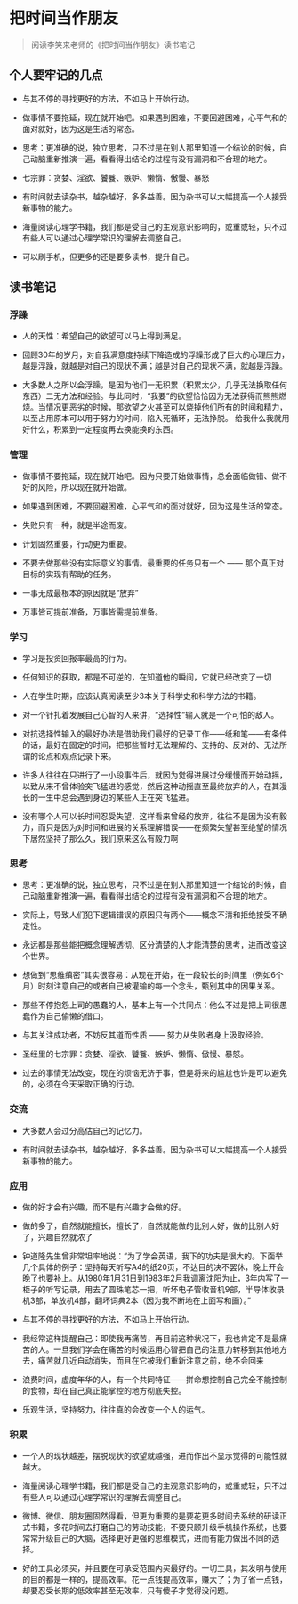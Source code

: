 # 把时间当作朋友

> 阅读李笑来老师的《把时间当作朋友》读书笔记

## 个人要牢记的几点

- 与其不停的寻找更好的方法，不如马上开始行动。

- 做事情不要拖延，现在就开始吧。如果遇到困难，不要回避困难，心平气和的面对就好，因为这是生活的常态。

- 思考：更准确的说，独立思考，只不过是在别人那里知道一个结论的时候，自己动脑重新推演一遍，看看得出结论的过程有没有漏洞和不合理的地方。

- 七宗罪：贪婪、淫欲、饕餮、嫉妒、懒惰、傲慢、暴怒

- 有时间就去读杂书，越杂越好，多多益善。因为杂书可以大幅提高一个人接受新事物的能力。

- 海量阅读心理学书籍，我们都是受自己的主观意识影响的，或重或轻，只不过有些人可以通过心理学常识的理解去调整自己。

- 可以刷手机，但更多的还是要多读书，提升自己。


## 读书笔记
 
### 浮躁

- 人的天性：希望自己的欲望可以马上得到满足。

- 回顾30年的岁月，对自我满意度持续下降造成的浮躁形成了巨大的心理压力，越是浮躁，就越是对自己的现状不满；越是对自己的现状不满，就越是浮躁。

- 大多数人之所以会浮躁，是因为他们一无积累（积累太少，几乎无法换取任何东西）二无方法和经验。与此同时，“我要”的欲望恰恰因为无法获得而熊熊燃烧。当情况更恶劣的时候，那欲望之火甚至可以烧掉他们所有的时间和精力，以至占用原本可以用于努力的时间，陷入死循环，无法挣脱。
给我什么我就用好什么，积累到一定程度再去换能换的东西。


### 管理

- 做事情不要拖延，现在就开始吧。因为只要开始做事情，总会面临做错、做不好的风险，所以现在就开始做。

- 如果遇到困难，不要回避困难，心平气和的面对就好，因为这是生活的常态。

- 失败只有一种，就是半途而废。

- 计划固然重要，行动更为重要。

- 不要去做那些没有实际意义的事情。最重要的任务只有一个 —— 那个真正对目标的实现有帮助的任务。

- 一事无成最根本的原因就是“放弃”

- 万事皆可提前准备，万事皆需提前准备。


### 学习

- 学习是投资回报率最高的行为。

- 任何知识的获取，都是不可逆的，在知道他的瞬间，它就已经改变了一切

- 人在学生时期，应该认真阅读至少3本关于科学史和科学方法的书籍。 

- 对一个针扎着发展自己心智的人来讲，“选择性”输入就是一个可怕的敌人。

- 对抗选择性输入的最好办法是借助我们最好的记录工作——纸和笔——有条件的话，最好在固定的时间，把那些暂时无法理解的、支持的、反对的、无法所谓的论点和观点记录下来。 

- 许多人往往在只进行了一小段事件后，就因为觉得进展过分缓慢而开始动摇，以致从来不曾体验突飞猛进的感觉，然后这种动摇直至最终放弃的人，在其漫长的一生中总会遇到身边的某些人正在突飞猛进。

- 没有哪个人可以长时间忍受失望，这样看来曾经的放弃，往往不是因为没有毅力，而只是因为对时间和进展的关系理解错误——在频繁失望甚至绝望的情况下居然坚持了那么久，我们原来这么有毅力啊


### 思考

- 思考：更准确的说，独立思考，只不过是在别人那里知道一个结论的时候，自己动脑重新推演一遍，看看得出结论的过程有没有漏洞和不合理的地方。

- 实际上，导致人们犯下逻辑错误的原因只有两个——概念不清和拒绝接受不确定性。
- 永远都是那些能把概念理解透彻、区分清楚的人才能清楚的思考，进而改变这个世界。

- 想做到“思维缜密”其实很容易：从现在开始，在一段较长的时间里（例如6个月）时刻注意自己的或者自己被灌输的每一个念头，甄别其中的因果关系。

- 那些不停抱怨上司的愚蠢的人，基本上有一个共同点：他么不过是把上司很愚蠢作为自己偷懒的借口。

- 与其关注成功者，不妨反其道而性质 —— 努力从失败者身上汲取经验。

- 圣经里的七宗罪：贪婪、淫欲、饕餮、嫉妒、懒惰、傲慢、暴怒。

- 过去的事情无法改变，现在的烦恼无济于事，但是将来的尴尬也许是可以避免的，必须在今天采取正确的行动。



### 交流

- 大多数人会过分高估自己的记忆力。

- 有时间就去读杂书，越杂越好，多多益善。因为杂书可以大幅提高一个人接受新事物的能力。



### 应用

- 做的好才会有兴趣，而不是有兴趣才会做的好。
- 做的多了，自然就能擅长，擅长了，自然就能做的比别人好，做的比别人好了，兴趣自然就浓了

- 钟道隆先生曾非常坦率地说：“为了学会英语，我下的功夫是很大的。下面举几个具体的例子：坚持每天听写A4的纸20页，不达目的决不罢休，晚上开会晚了也要补上。从1980年1月31日到1983年2月我调离沈阳为止，3年内写了一柜子的听写记录，用去了圆珠笔芯一把，听坏电子管收音机9部，半导体收录机3部，单放机4部，翻坏词典2本（因为我不断地在上面写和画）。”

- 与其不停的寻找更好的方法，不如马上开始行动。

- 我经常这样提醒自己：即使我再痛苦，再目前这种状况下，我也肯定不是最痛苦的人。一旦我们学会在痛苦的时候运用心智把自己的注意力转移到其他地方去，痛苦就几近自动消失，而且在它被我们重新注意之前，绝不会回来

- 浪费时间，虚度年华的人，有一个共同特征——拼命想控制自己完全不能控制的食物，却在自己真正能掌控的地方彻底失控。

- 乐观生活，坚持努力，往往真的会改变一个人的运气。


### 积累


- 一个人的现状越差，摆脱现状的欲望就越强，进而作出不显示觉得的可能性就越大。

- 海量阅读心理学书籍，我们都是受自己的主观意识影响的，或重或轻，只不过有些人可以通过心理学常识的理解去调整自己。

- 微博、微信、朋友圈固然得看，但更为重要的是要花更多时间去系统的研读正式书籍，多花时间去打磨自己的劳动技能，不要只顾升级手机操作系统，也要常常升级自己的大脑，选择更好更强的思维模式，进而有能力做出不同的选择。

- 好的工具必须买，并且要在可承受范围内买最好的。一切工具，其发明与使用的目的都是一样的，提高效率。花一点钱提高效率，赚大了；为了省一点钱，却要忍受长期的低效率甚至无效率，只有傻子才觉得没问题。
